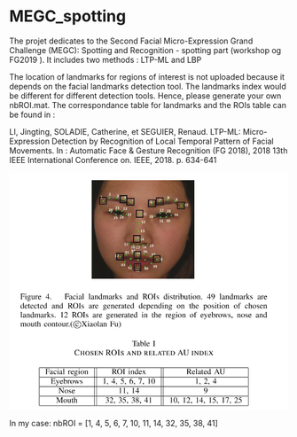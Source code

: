 # MEGC_spotting
The projet dedicates to the Second Facial Micro-Expression Grand Challenge (MEGC): Spotting and Recognition - spotting part (workshop og FG2019 ).
It includes two methods : LTP-ML and LBP

The location of landmarks for regions of interest is not uploaded because it depends on the facial landmarks detection tool. The landmarks index would be different for different detection tools. Hence, please generate your own nbROI.mat. The correspondance table for landmarks and the ROIs table can be found in :

LI, Jingting, SOLADIE, Catherine, et SEGUIER, Renaud. LTP-ML: Micro-Expression Detection by Recognition of Local Temporal Pattern of Facial Movements. In : Automatic Face & Gesture Recognition (FG 2018), 2018 13th IEEE International Conference on. IEEE, 2018. p. 634-641 

![image](https://github.com/jingtingEmmaLi/MEGC_spotting/blob/master/exempleROI.png)

In my case: nbROI = [1, 4, 5, 6, 7, 10, 11, 14, 32, 35, 38, 41]
